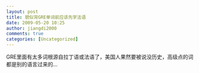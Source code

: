 ```yaml
---
layout: post
title: 貌似背GRE单词前应该先学法语
date: 2009-05-20 10:25
author: jiangdi2000
comments: true
categories: [Uncategorized]
---
```

<div id="msgcns!C840C88DA912213B!1613" class="bvMsg"> GRE里面有太多词根源自拉丁语或法语了，美国人果然要被说没历史，高级点的词都是别的语言过来的…<br /></div>
